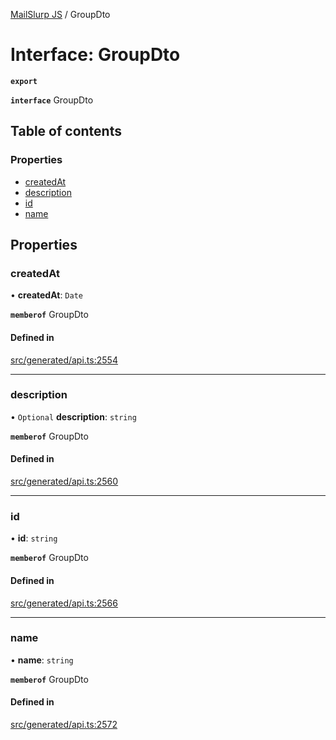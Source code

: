 [MailSlurp JS](../README.md) / GroupDto

# Interface: GroupDto

**`export`**

**`interface`** GroupDto

## Table of contents

### Properties

- [createdAt](GroupDto.md#createdat)
- [description](GroupDto.md#description)
- [id](GroupDto.md#id)
- [name](GroupDto.md#name)

## Properties

### createdAt

• **createdAt**: `Date`

**`memberof`** GroupDto

#### Defined in

[src/generated/api.ts:2554](https://github.com/mailslurp/mailslurp-client/blob/8c02983/src/generated/api.ts#L2554)

___

### description

• `Optional` **description**: `string`

**`memberof`** GroupDto

#### Defined in

[src/generated/api.ts:2560](https://github.com/mailslurp/mailslurp-client/blob/8c02983/src/generated/api.ts#L2560)

___

### id

• **id**: `string`

**`memberof`** GroupDto

#### Defined in

[src/generated/api.ts:2566](https://github.com/mailslurp/mailslurp-client/blob/8c02983/src/generated/api.ts#L2566)

___

### name

• **name**: `string`

**`memberof`** GroupDto

#### Defined in

[src/generated/api.ts:2572](https://github.com/mailslurp/mailslurp-client/blob/8c02983/src/generated/api.ts#L2572)
